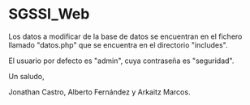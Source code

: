SGSSI_Web
=========

Los datos a modificar de la base de datos se encuentran en el fichero llamado "datos.php" que se encuentra en el directorio "includes".

El usuario por defecto es "admin", cuya contraseña es "seguridad".

Un saludo,

Jonathan Castro, Alberto Fernández y Arkaitz Marcos.
